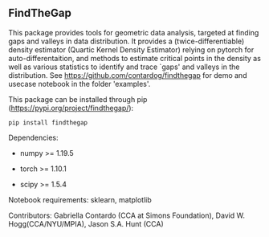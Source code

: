 ## FindTheGap

This package provides tools for geometric data analysis, targeted at finding gaps and valleys in data distribution. It provides a (twice-differentiable) density estimator (Quartic Kernel Density Estimator) relying on pytorch for auto-differentaition, and methods to estimate critical points in the density as well as various statistics to identify and trace `gaps' and valleys in the distribution. See https://github.com/contardog/findthegap for demo and usecase notebook in the folder 'examples'.

This package can be installed through pip (https://pypi.org/project/findthegap/):

```
pip install findthegap 
```


Dependencies:
* numpy >= 1.19.5

* torch >= 1.10.1

* scipy >= 1.5.4


Notebook requirements:
sklearn, matplotlib



Contributors: Gabriella Contardo (CCA at Simons Foundation), David W. Hogg(CCA/NYU/MPIA), Jason S.A. Hunt (CCA)